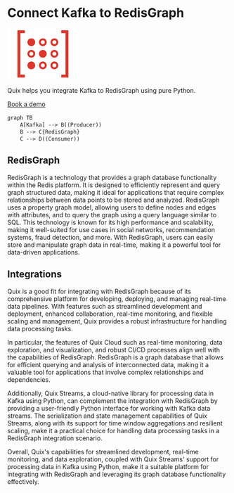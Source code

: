 # Connect Kafka to RedisGraph

![](./images/logo_1.jpg)

Quix helps you integrate Kafka to RedisGraph using pure Python.

<div>
<a class="md-button md-button--primary" href="https://share.hsforms.com/1iW0TmZzKQMChk0lxd_tGiw4yjw2?__hstc=175542013.2303933fbd746c0ac86d9ccbe9bc9100.1728383268831.1729603416735.1729620918855.31&__hssc=175542013.1.1729620918855&__hsfp=2132701734" target="_blank" style="margin-right:.5rem;">Book a demo</a>
<br/>
</div>

```mermaid
graph TB
    A[Kafka] --> B((Producer))
    B --> C{RedisGraph}
    C --> D((Consumer))
```

## RedisGraph

RedisGraph is a technology that provides a graph database functionality within the Redis platform. It is designed to efficiently represent and query graph structured data, making it ideal for applications that require complex relationships between data points to be stored and analyzed. RedisGraph uses a property graph model, allowing users to define nodes and edges with attributes, and to query the graph using a query language similar to SQL. This technology is known for its high performance and scalability, making it well-suited for use cases in social networks, recommendation systems, fraud detection, and more. With RedisGraph, users can easily store and manipulate graph data in real-time, making it a powerful tool for data-driven applications.

## Integrations

Quix is a good fit for integrating with RedisGraph because of its comprehensive platform for developing, deploying, and managing real-time data pipelines. With features such as streamlined development and deployment, enhanced collaboration, real-time monitoring, and flexible scaling and management, Quix provides a robust infrastructure for handling data processing tasks.

In particular, the features of Quix Cloud such as real-time monitoring, data exploration, and visualization, and robust CI/CD processes align well with the capabilities of RedisGraph. RedisGraph is a graph database that allows for efficient querying and analysis of interconnected data, making it a valuable tool for applications that involve complex relationships and dependencies.

Additionally, Quix Streams, a cloud-native library for processing data in Kafka using Python, can complement the integration with RedisGraph by providing a user-friendly Python interface for working with Kafka data streams. The serialization and state management capabilities of Quix Streams, along with its support for time window aggregations and resilient scaling, make it a practical choice for handling data processing tasks in a RedisGraph integration scenario.

Overall, Quix's capabilities for streamlined development, real-time monitoring, and data exploration, coupled with Quix Streams' support for processing data in Kafka using Python, make it a suitable platform for integrating with RedisGraph and leveraging its graph database functionality effectively.

